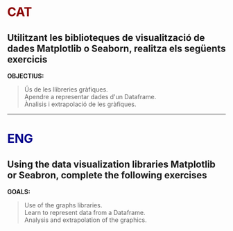 # <span style="color:darkred">CAT</span>

## Utilitzant les biblioteques de visualització de dades Matplotlib o Seaborn, realitza els següents exercicis

**OBJECTIUS:**  
> Ús de les llibreries gràfiques.   
> Apendre a representar dades d'un Dataframe.  
> Ànalisis i extrapolació de les gràfiques.  

---

# <span style="color:darkblue">ENG</span>  

## Using the data visualization libraries Matplotlib or Seabron, complete the following exercises  

**GOALS:**
> Use of the graphs libraries.  
> Learn to represent data from a Dataframe.  
> Analysis and extrapolation of the graphics. 
